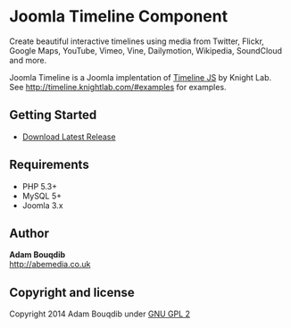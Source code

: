 Joomla Timeline Component
============
Create beautiful interactive timelines using media from Twitter, Flickr, Google Maps, YouTube, Vimeo, Vine, Dailymotion, Wikipedia, SoundCloud and more.

Joomla Timeline is a Joomla implentation of [Timeline JS](http://timeline.knightlab.com/) by Knight Lab.  
See http://timeline.knightlab.com/#examples for examples.

## Getting Started

- [Download Latest Release](https://github.com/donJoomla/com_timeline/releases/download/v1.0/com_timeline-1.0-J3.zip)

## Requirements

- PHP 5.3+
- MySQL 5+
- Joomla 3.x

## Author

**Adam Bouqdib**  
<http://abemedia.co.uk>

## Copyright and license

Copyright 2014 Adam Bouqdib under [GNU GPL 2](https://github.com/donJoomla/jforms/blob/master/LICENSE)
